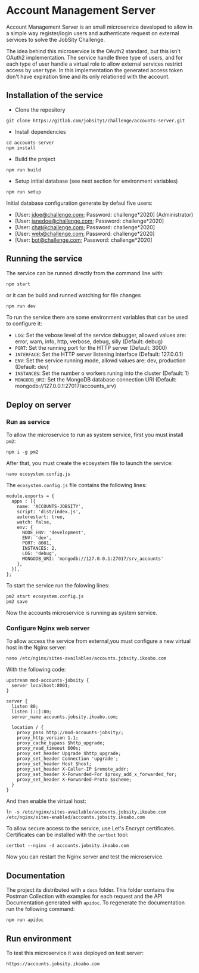 # Account Management Server

Account Management Server is an small microservice developed to allow in a simple way register/login users and authenticate request on external services to solve the JobSity Challenge. 

The idea behind this microservice is the OAuth2 standard, but this isn't OAuth2 implementation. The service handle three type of users, and for each type of user handle a virtual role to allow external services restrict access by user type. In this implementation the generated access token don't have expiration time and its only relationed with the account.

## Installation of the service

- Clone the repository
```
git clone https://gitlab.com/jobsity1/challenge/accounts-server.git
```
- Install dependencies
```
cd accounts-server
npm install
```
- Build the project
```
npm run build
```
- Setup initial database (see next section for environment variables)
```
npm run setup
```
Initial database configuration generate by defaul five users:

* [User: jdoe@challenge.com; Password: challenge*2020] (Administrator)
* [User: janedoe@challenge.com; Password: challenge*2020]
* [User: chat@challenge.com; Password: challenge*2020]
* [User: web@challenge.com; Password: challenge*2020]
* [User: bot@challenge.com; Password: challenge*2020]

## Running the service

The service can be runned directly from the command line with:
```bash
npm start
```
or it can be build and runned watching for file changes
```
npm run dev
```

To run the service there are some environment variables that can be used to configure it:

* `LOG`: Set the vebose level of the service debugger, allowed values are: error, warn, info, http, verbose, debug, silly (Default: debug)
* `PORT`: Set the running port for the HTTP server (Default: 3000)
* `INTERFACE`: Set the HTTP server listening interface (Default: 127.0.0.1)
* `ENV`: Set the service running mode, allowd values are: dev, production (Default: dev)
* `INSTANCES`: Set the number o workers runing into the cluster (Default: 1)
* `MONGODB_URI`: Set the MongoDB database connection URI (Default: mongodb://127.0.0.1:27017/accounts_srv)

## Deploy on server

### Run as service

To allow the microservice to run as system service, first you must install `pm2`:

```
npm i -g pm2
```

After that, you must create the ecosystem file to launch the service:

```
nano ecosystem.config.js
```

The `ecosystem.config.js` file contains the following lines:

```
module.exports = {
  apps : [{
    name: 'ACCOUNTS-JOBSITY',
    script: 'dist/index.js',
    autorestart: true,
    watch: false,
    env: {
      NODE_ENV: 'development',
      ENV: 'dev',
      PORT: 8001,
      INSTANCES: 2,
      LOG: 'debug',
      MONGODB_URI: 'mongodb://127.0.0.1:27017/srv_accounts'
    },
  }],
};

```

To start the service run the folowing lines:

```
pm2 start ecosystem.config.js
pm2 save
```

Now the accounts microservice is running as system service.

### Configure Nginx web server

To allow access the service from external,you must configure a new virtual host in the Nginx server:

```
nano /etc/nginx/sites-availables/accounts.jobsity.ikoabo.com
```

With the following code:

```
upstream mod-accounts-jobsity {
  server localhost:8001;
}
 
server {
  listen 80;
  listen [::]:80;
  server_name accounts.jobsity.ikoabo.com;

  location / {
    proxy_pass http://mod-accounts-jobsity/;
    proxy_http_version 1.1;
    proxy_cache_bypass $http_upgrade;
    proxy_read_timeout 600s;
    proxy_set_header Upgrade $http_upgrade;
    proxy_set_header Connection 'upgrade';
    proxy_set_header Host $host;
    proxy_set_header X-Caller-IP $remote_addr;
    proxy_set_header X-Forwarded-For $proxy_add_x_forwarded_for;
    proxy_set_header X-Forwarded-Proto $scheme;
  }
}
```

And then enable the virtual host:

```
ln -s /etc/nginx/sites-available/accounts.jobsity.ikoabo.com /etc/nginx/sites-enabled/accounts.jobsity.ikoabo.com
```

To allow secure access to the service, use Let's Encrypt certificates. Certificates can be installed with the `certbot` tool:

```
certbot --nginx -d accounts.jobsity.ikoabo.com
```

Now you can restart the Nginx server and test the microservice.

## Documentation

The project its distributed with a `docs` folder. This folder contains the Postman Collection with examples for each request and the API Documentation generated with `apidoc`. To regenerate the documentation run the following command:

```bash
npm run apidoc
```

## Run environment

To test this microservice it was deployed on test server:

```
https://accounts.jobsity.ikoabo.com
```
